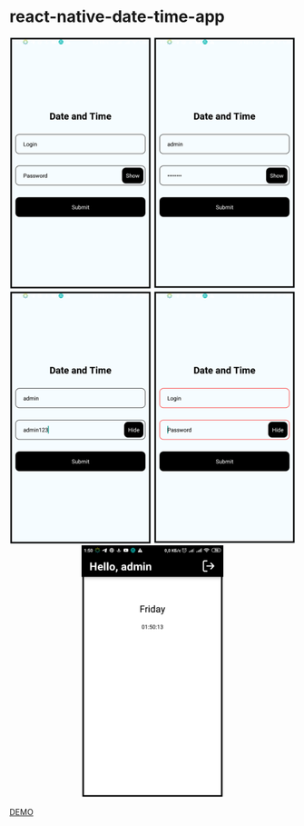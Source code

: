 # react-native-date-time-app
<p align="center">
  <img src="screenshots/1.png" width="250" alt="Screen 1">
  <img src="screenshots/2.png" width="250" alt="Screen 2">
  <img src="screenshots/3.png" width="250" alt="Screen 3">
  <img src="screenshots/4.png" width="250" alt="Screen 4">
  <img src="screenshots/5.png" width="250" alt="Screen 5">
</p>

[DEMO](https://drive.google.com/file/d/1Ukz1QZSzYrR4r_5Yey_SM4_TXMXrkdco/view?usp=sharing)
